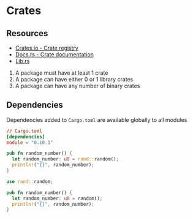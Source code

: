 # Crates

## Resources

- [Crates.io -  Crate registry](https://crates.io/)
- [Docs.rs - Crate documentation](https://docs.rs/)
- [Lib.rs](https://lib.rs/)

1. A package must have at least 1 crate
2. A package can have either 0 or 1 library crates
3. A package can have any number of binary crates

## Dependencies

Dependencies added to `Cargo.toml` are available globally to all modules
```toml
// Cargo.toml
[dependencies]
module = "0.10.1"
```

```rs
pub fn random_number() {
  let random_number: u8 = rand::random();
  println!("{}", random_number);
}
```

```rs
use rand::random;

pub fn random_number() {
  let random_number: u8 = random();
  println!("{}", random_number);
}
```

